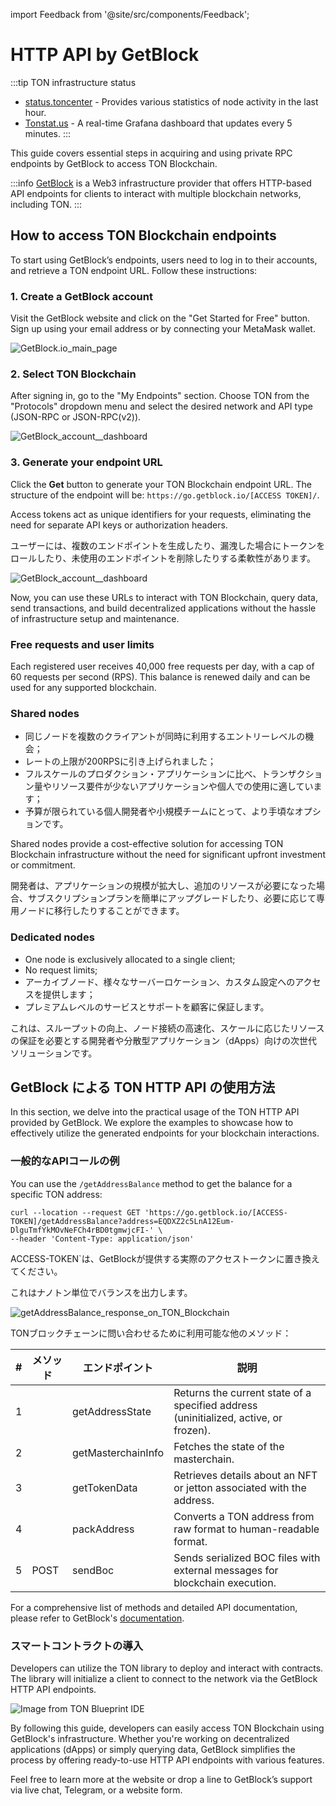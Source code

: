 import Feedback from '@site/src/components/Feedback';

# HTTP API by GetBlock

:::tip TON infrastructure status

- [status.toncenter](https://status.toncenter.com/) - Provides various statistics of node activity in the last hour.
- [Tonstat.us](https://tonstat.us/) - A real-time Grafana dashboard that updates every 5 minutes.
  :::

This guide covers essential steps in acquiring and using private RPC endpoints by GetBlock to access TON Blockchain.

:::info
[GetBlock](https://getblock.io/) is a Web3 infrastructure provider that offers HTTP-based API endpoints for clients to interact with multiple blockchain networks, including TON.
:::

## How to access TON Blockchain endpoints

To start using GetBlock’s endpoints, users need to log in to their accounts, and retrieve a TON endpoint URL. Follow these instructions:

### 1. Create a GetBlock account

Visit the GetBlock website and click on the "Get Started for Free" button. Sign up using your email address or by connecting your MetaMask wallet.

![GetBlock.io_main_page](/img/docs/getblock-img/unnamed-2.png?=RAW)

### 2. Select TON Blockchain

After signing in, go to the "My Endpoints" section. Choose TON from the "Protocols" dropdown menu and select the desired network and API type (JSON-RPC or JSON-RPC(v2)).

![GetBlock_account__dashboard](/img/docs/getblock-img/unnamed-4.png)

### 3. Generate your endpoint URL

Click the **Get** button to generate your TON Blockchain endpoint URL. The structure of the endpoint will be: `https://go.getblock.io/[ACCESS TOKEN]/`.

Access tokens act as unique identifiers for your requests, eliminating the need for separate API keys or authorization headers.

ユーザーには、複数のエンドポイントを生成したり、漏洩した場合にトークンをロールしたり、未使用のエンドポイントを削除したりする柔軟性があります。

![GetBlock_account__dashboard](/img/docs/getblock-img/unnamed-3.png)

Now, you can use these URLs to interact with TON Blockchain, query data, send transactions, and build decentralized applications without the hassle of infrastructure setup and maintenance.

### Free requests and user limits

Each registered user receives 40,000 free requests per day, with a cap of 60 requests per second (RPS). This balance is renewed daily and can be used for any supported blockchain.

### Shared nodes

- 同じノードを複数のクライアントが同時に利用するエントリーレベルの機会；
- レートの上限が200RPSに引き上げられました；
- フルスケールのプロダクション・アプリケーションに比べ、トランザクション量やリソース要件が少ないアプリケーションや個人での使用に適しています；
- 予算が限られている個人開発者や小規模チームにとって、より手頃なオプションです。

Shared nodes provide a cost-effective solution for accessing TON Blockchain infrastructure without the need for significant upfront investment or commitment.

開発者は、アプリケーションの規模が拡大し、追加のリソースが必要になった場合、サブスクリプションプランを簡単にアップグレードしたり、必要に応じて専用ノードに移行したりすることができます。

### Dedicated nodes

- One node is exclusively allocated to a single client;
- No request limits;
- アーカイブノード、様々なサーバーロケーション、カスタム設定へのアクセスを提供します；
- プレミアムレベルのサービスとサポートを顧客に保証します。

これは、スループットの向上、ノード接続の高速化、スケールに応じたリソースの保証を必要とする開発者や分散型アプリケーション（dApps）向けの次世代ソリューションです。

## GetBlock による TON HTTP API の使用方法

In this section, we delve into the practical usage of the TON HTTP API provided by GetBlock. We explore the examples to showcase how to effectively utilize the generated endpoints for your blockchain interactions.

### 一般的なAPIコールの例

You can use the `/getAddressBalance` method to get the balance for a specific TON address:

```
curl --location --request GET 'https://go.getblock.io/[ACCESS-TOKEN]/getAddressBalance?address=EQDXZ2c5LnA12Eum-DlguTmfYkMOvNeFCh4rBD0tgmwjcFI-' \    
--header 'Content-Type: application/json' 
```

ACCESS-TOKEN\`は、GetBlockが提供する実際のアクセストークンに置き換えてください。

これはナノトン単位でバランスを出力します。

![getAddressBalance_response_on_TON_Blockchain](/img/docs/getblock-img/unnamed-2.png)

TONブロックチェーンに問い合わせるために利用可能な他のメソッド：

| # | メソッド | エンドポイント            | 説明                                                                                                                      |
| - | ---- | ------------------ | ----------------------------------------------------------------------------------------------------------------------- |
| 1 |      | getAddressState    | Returns the current state of a specified address (uninitialized, active, or frozen). |
| 2 |      | getMasterchainInfo | Fetches the state of the masterchain.                                                                   |
| 3 |      | getTokenData       | Retrieves details about an NFT or jetton associated with the address.                                   |
| 4 |      | packAddress        | Converts a TON address from raw format to human-readable format.                                        |
| 5 | POST | sendBoc            | Sends serialized BOC files with external messages for blockchain execution.                             |

For a comprehensive list of methods and detailed API documentation, please refer to GetBlock's [documentation](https://getblock.io/docs/ton/json-rpc/ton_jsonrpc/).

### スマートコントラクトの導入

Developers can utilize the TON library to deploy and interact with contracts. The library will initialize a client to connect to the network via the GetBlock HTTP API endpoints.

![Image from TON Blueprint IDE](/img/docs/getblock-img/unnamed-6.png)

By following this guide, developers can easily access TON Blockchain using GetBlock's infrastructure. Whether you're working on decentralized applications (dApps) or simply querying data, GetBlock simplifies the process by offering ready-to-use HTTP API endpoints with various features.

Feel free to learn more at the website or drop a line to GetBlock’s support via live chat, Telegram, or a website form.

<Feedback />

